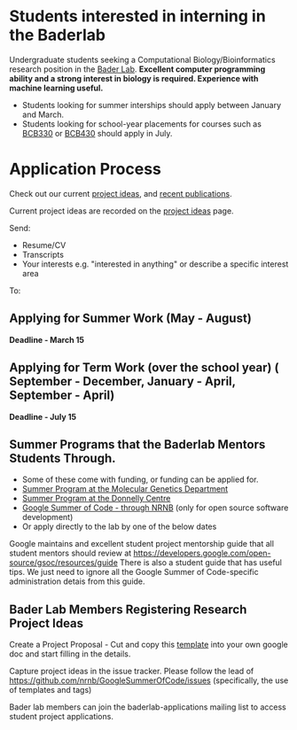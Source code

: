 # Students interested in interning in the Baderlab

Undergraduate students seeking a Computational Biology/Bioinformatics research position in the [Bader Lab](baderlab.org).  **Excellent computer programming ability and a strong interest in biology is required. Experience with machine learning useful.**

 * Students looking for summer interships should apply between January and March.
 * Students looking for school-year placements for courses such as [BCB330](https://bcb.csb.utoronto.ca/bcb330y-project/) or [BCB430](https://bcb.csb.utoronto.ca/bcb430y-project/) should apply in July.  

# Application Process

Check out our current [project ideas](https://github.com/BaderLab/StudentProjectIdeas/issues), and [recent publications](http://baderlab.org/Publications).

Current project ideas are recorded on the [project ideas](https://github.com/BaderLab/StudentProjectIdeas/issues) page.
 
Send:
* Resume/CV
* Transcripts
* Your interests e.g. "interested in anything" or describe a specific interest area

To: 


## Applying for Summer Work (May - August)

**Deadline - March 15**

## Applying for Term Work (over the school year) ( September - December, January - April, September - April)

**Deadline - July 15**

## Summer Programs that the Baderlab Mentors Students Through.

* Some of these come with funding, or funding can be applied for.
* [Summer Program at the Molecular Genetics Department](https://moleculargenetics.utoronto.ca/undergraduate-summer-research-program)
* [Summer Program at the Donnelly Centre](https://thedonnellycentre.utoronto.ca/summer-undergraduate-research-program)
* [Google Summer of Code - through NRNB](https://nrnb.org/gsoc.html)  (only for open source software development)
* Or apply directly to the lab by one of the below dates

Google maintains and excellent student project mentorship guide that all student mentors should review at https://developers.google.com/open-source/gsoc/resources/guide  There is also a student guide that has useful tips.  We just need to ignore all the Google Summer of Code-specific administration detais from this guide.

## Bader Lab Members Registering Research Project Ideas

Create a Project Proposal - Cut and copy this [template](https://docs.google.com/document/d/1Zi6L38CHEeq2aL6xzv0Ozhd_Y6D71W3yCBGHplmxr6k/edit) into your own google doc and start filling in the details.

Capture project ideas in the issue tracker.  Please follow the lead of https://github.com/nrnb/GoogleSummerOfCode/issues (specifically, the use of templates and tags)

Bader lab members can join the baderlab-applications mailing list to access student project applications.
